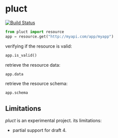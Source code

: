 pluct
=====

[![Build Status](https://drone.io/github.com/globocom/pluct/status.png)](https://drone.io/github.com/globocom/pluct/latest)

```python
from pluct import resource
app = resource.get("http://myapi.com/app/myapp")
```

verifying if the resource is valid:
```python
app.is_valid()
```

retrieve the resource data:
```python
app.data
```

retrieve the resource schema:
```python
app.schema
```

Limitations
-----------

*pluct* is an experimental project. its limitations:

* partial support for draft 4.
